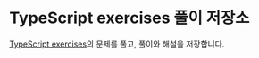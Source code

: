 # TypeScript exercises 풀이 저장소

[TypeScript exercises](https://typescript-exercises.github.io/)의 문제를 풀고, 풀이와 해설을 저장합니다.

<br><br>
